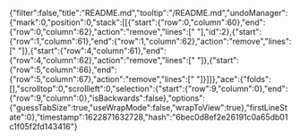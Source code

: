 {"filter":false,"title":"README.md","tooltip":"/README.md","undoManager":{"mark":0,"position":0,"stack":[[{"start":{"row":0,"column":60},"end":{"row":0,"column":62},"action":"remove","lines":["  "],"id":2},{"start":{"row":1,"column":61},"end":{"row":1,"column":62},"action":"remove","lines":[" "]},{"start":{"row":4,"column":61},"end":{"row":4,"column":62},"action":"remove","lines":[" "]},{"start":{"row":5,"column":66},"end":{"row":5,"column":67},"action":"remove","lines":[" "]}]]},"ace":{"folds":[],"scrolltop":0,"scrollleft":0,"selection":{"start":{"row":9,"column":0},"end":{"row":9,"column":0},"isBackwards":false},"options":{"guessTabSize":true,"useWrapMode":false,"wrapToView":true},"firstLineState":0},"timestamp":1622871632728,"hash":"6bec0d8ef2e26191c0a65db01c1f05f2fd143416"}